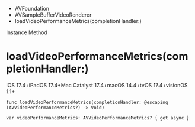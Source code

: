 

- AVFoundation
- AVSampleBufferVideoRenderer
-  loadVideoPerformanceMetrics(completionHandler:) 

Instance Method

# loadVideoPerformanceMetrics(completionHandler:)

iOS 17.4+iPadOS 17.4+Mac Catalyst 17.4+macOS 14.4+tvOS 17.4+visionOS 1.1+

``` source
func loadVideoPerformanceMetrics(completionHandler: @escaping (AVVideoPerformanceMetrics?) -> Void)
```

``` source
var videoPerformanceMetrics: AVVideoPerformanceMetrics? { get async }
```

